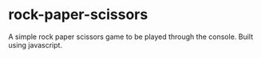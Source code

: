 # rock-paper-scissors

A simple rock paper scissors game to be played through the console.  Built using javascript.  